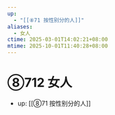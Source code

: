 ```yaml
---
up:
  - "[[⑧71 按性别分的人]]"
aliases:
  - 女人
ctime: 2025-03-01T14:02:21+08:00
mtime: 2025-10-01T11:40:28+08:00
---
```


# ⑧712 女人

- up: [[⑧71 按性别分的人]]
